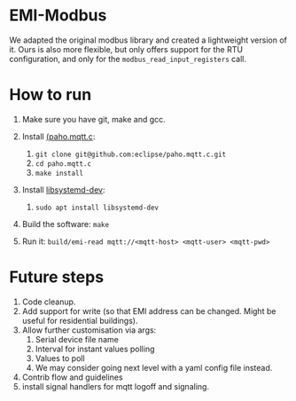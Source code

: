 # EMI-Modbus

We adapted the original modbus library and created a lightweight version of it. Ours is also more flexible, but only offers support for the RTU configuration, and only for the `modbus_read_input_registers` call.

# How to run

1. Make sure you have git, make and gcc.
1. Install [(paho.mqtt.c](https://github.com/eclipse/paho.mqtt.c):
    1. `git clone git@github.com:eclipse/paho.mqtt.c.git`
    2. `cd paho.mqtt.c`
    3. `make install`
    
1. Install [libsystemd-dev](https://man7.org/linux/man-pages/man3/libsystemd.3.html):
    1. `sudo apt install libsystemd-dev`
1. Build the software: `make`
1. Run it: `build/emi-read mqtt://<mqtt-host> <mqtt-user> <mqtt-pwd>`

# Future steps

1. Code cleanup.
1. Add support for write (so that EMI address can be changed. Might be useful for residential buildings).
1. Allow further customisation via args:
    1. Serial device file name
    1. Interval for instant values polling
    1. Values to poll
    0. We may consider going next level with a yaml config file instead.
1. Contrib flow and guidelines
1. install signal handlers for mqtt logoff and signaling.
